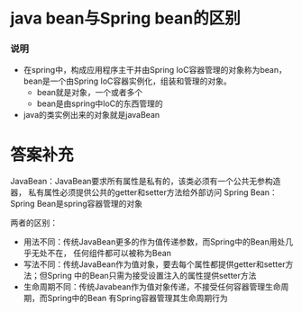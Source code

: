# java bean与Spring bean的区别
### 说明
- 在spring中，构成应用程序主干并由Spring IoC容器管理的对象称为bean，
 bean是一个由Spring IoC容器实例化，组装和管理的对象。
  - bean就是对象，一个或者多个
  - bean是由spring中IoC的东西管理的
- java的类实例出来的对象就是javaBean

# 答案补充
JavaBean：JavaBean要求所有属性是私有的，该类必须有一个公共无参构造器，
私有属性必须提供公共的getter和setter方法给外部访问
Spring Bean：Spring Bean是spring容器管理的对象

两者的区别：
- 用法不同：传统JavaBean更多的作为值传递参数，而Spring中的Bean用处几乎无处不在，
任何组件都可以被称为Bean
- 写法不同：传统JavaBean作为值对象，要去每个属性都提供getter和setter方法；但Spring
中的Bean只需为接受设置注入的属性提供setter方法
- 生命周期不同：传统Javabean作为值对象传递，不接受任何容器管理生命周期，而Spring中的Bean
有Spring容器管理其生命周期行为
